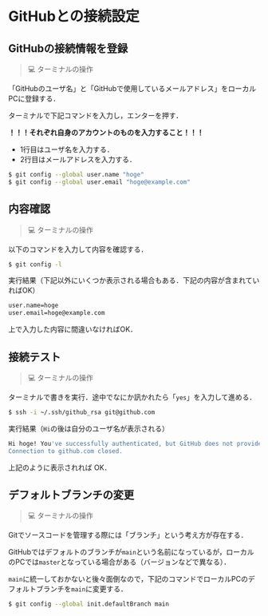 # GitHubとの接続設定

## GitHubの接続情報を登録

>💻 ターミナルの操作

「GitHubのユーザ名」と「GitHubで使用しているメールアドレス」をローカルPCに登録する．

ターミナルで下記コマンドを入力し，エンターを押す．

**！！！それぞれ自身のアカウントのものを入力すること！！！**

- 1行目はユーザ名を入力する．
- 2行目はメールアドレスを入力する．

```bash
$ git config --global user.name "hoge"
$ git config --global user.email "hoge@example.com"
```


## 内容確認

>💻 ターミナルの操作

以下のコマンドを入力して内容を確認する．

```bash
$ git config -l
```

実行結果（下記以外にいくつか表示される場合もある．下記の内容が含まれていればOK）

```bash
user.name=hoge
user.email=hoge@example.com
```

上で入力した内容に間違いなければOK．


## 接続テスト

>💻 ターミナルの操作

ターミナルで書きを実行．途中でなにか訊かれたら「`yes`」を入力して進める．

```bash
$ ssh -i ~/.ssh/github_rsa git@github.com
```

実行結果（`Hi`の後は自分のユーザ名が表示される）

```bash
Hi hoge! You've successfully authenticated, but GitHub does not provide shell access.
Connection to github.com closed.
```

上記のように表示されれば OK．


## デフォルトブランチの変更

>💻 ターミナルの操作

Gitでソースコードを管理する際には「ブランチ」という考え方が存在する．

GitHubではデフォルトのブランチが`main`という名前になっているが，ローカルのPCでは`master`となっている場合がある（バージョンなどで異なる）．

`main`に統一しておかないと後々面倒なので，下記のコマンドでローカルPCのデフォルトブランチを`main`に変更する．

```bash
$ git config --global init.defaultBranch main
```


